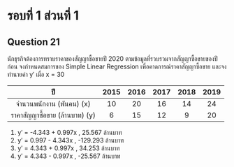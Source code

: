 # รอบที่ 1 ส่วนที่ 1

## Question 21

นักธุรกิจต้องการทราบราคาของสัญญาซื้อขายปี 2020 ตามข้อมูลที่รวบรวมจากสัญญาซื้อขายของปีก่อน จงกำหนดสมการของ Simple Linear Regression เพื่อคาดการณ์ราคาสัญญาซื้อขาย และจงทำนายค่า y′ เมื่อ x = 30

|ปี|2015|2016|2017|2018|2019|
|:-:|:-:|:-:|:-:|:-:|:-:|
|จำนวนพนักงาน (พันคน) (x)|10|20|16|14|24|
|ราคาสัญญาซื้อขาย (ล้านบาท) (y)|6|15|12|9|20|

1. y′ = -4.343 + 0.997x , 25.567 ล้านบาท
2. y′ = 0.997 - 4.343x	, -129.293 ล้านบาท
3. y′ = 4.343 + 0.997x	, 34.253 ล้านบาท
4. y′ = 4.343 - 0.997x	, -25.567 ล้านบาท









